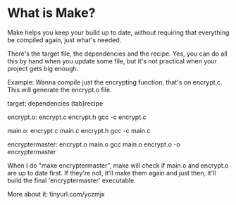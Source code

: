 # What is Make? 

Make helps you keep your build up to date, without requiring that everything be compiled again, just what's needed.

There's the target file, the dependencies and the recipe. Yes, you can do all this by hand when you update some file, but it's not practical
when your project gets big enough.

Example:
Wanna compile just the encrypting function, that's on encrypt.c. This will generate the encrypt.o file.

target: dependencies
(tab)recipe

encrypt.o: encrypt.c encrypt.h
	gcc -c encrypt.c

main.o: encrypt.c main.c encrypt.h
	gcc -c main.c

encryptermaster: encrypt.o main.o
	gcc main.o encrypt.o -o encryptermaster

When I do "make encryptermaster", make will check if main.o and encrypt.o are up to date first. If they're not, it'll make them again and
just then, it'll build the final 'encryptermaster' executable.

More about it: tinyurl.com/yczmjx
